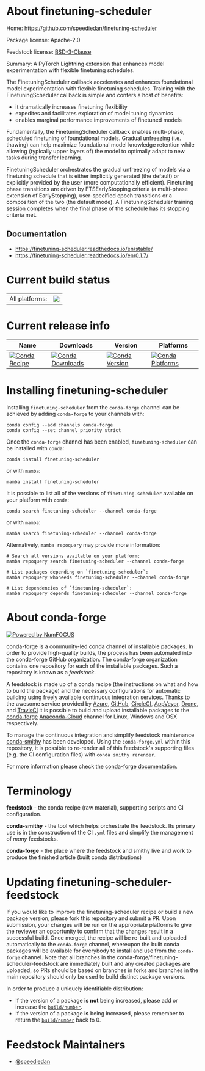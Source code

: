About finetuning-scheduler
==========================

Home: https://github.com/speediedan/finetuning-scheduler

Package license: Apache-2.0

Feedstock license: [BSD-3-Clause](https://github.com/conda-forge/finetuning-scheduler-feedstock/blob/main/LICENSE.txt)

Summary: A PyTorch Lightning extension that enhances model experimentation with flexible finetuning schedules.

The FinetuningScheduler callback accelerates and enhances foundational model experimentation with flexible finetuning
schedules. Training with the FinetuningScheduler callback is simple and confers a host of benefits:

- it dramatically increases finetuning flexibility
- expedites and facilitates exploration of model tuning dynamics
- enables marginal performance improvements of finetuned models

Fundamentally, the FinetuningScheduler callback enables multi-phase, scheduled finetuning of foundational models.
Gradual unfreezing (i.e. thawing) can help maximize foundational model knowledge retention while allowing (typically
upper layers of) the model to optimally adapt to new tasks during transfer learning.

FinetuningScheduler orchestrates the gradual unfreezing of models via a finetuning schedule that is either implicitly
generated (the default) or explicitly provided by the user (more computationally efficient). Finetuning phase
transitions are driven by FTSEarlyStopping criteria (a multi-phase extension of EarlyStopping), user-specified epoch
transitions or a composition of the two (the default mode). A FinetuningScheduler training session completes when the
final phase of the schedule has its stopping criteria met.

Documentation
-------------
- https://finetuning-scheduler.readthedocs.io/en/stable/
- https://finetuning-scheduler.readthedocs.io/en/0.1.7/


Current build status
====================


<table><tr><td>All platforms:</td>
    <td>
      <a href="https://dev.azure.com/conda-forge/feedstock-builds/_build/latest?definitionId=15969&branchName=main">
        <img src="https://dev.azure.com/conda-forge/feedstock-builds/_apis/build/status/finetuning-scheduler-feedstock?branchName=main">
      </a>
    </td>
  </tr>
</table>

Current release info
====================

| Name | Downloads | Version | Platforms |
| --- | --- | --- | --- |
| [![Conda Recipe](https://img.shields.io/badge/recipe-finetuning--scheduler-green.svg)](https://anaconda.org/conda-forge/finetuning-scheduler) | [![Conda Downloads](https://img.shields.io/conda/dn/conda-forge/finetuning-scheduler.svg)](https://anaconda.org/conda-forge/finetuning-scheduler) | [![Conda Version](https://img.shields.io/conda/vn/conda-forge/finetuning-scheduler.svg)](https://anaconda.org/conda-forge/finetuning-scheduler) | [![Conda Platforms](https://img.shields.io/conda/pn/conda-forge/finetuning-scheduler.svg)](https://anaconda.org/conda-forge/finetuning-scheduler) |

Installing finetuning-scheduler
===============================

Installing `finetuning-scheduler` from the `conda-forge` channel can be achieved by adding `conda-forge` to your channels with:

```
conda config --add channels conda-forge
conda config --set channel_priority strict
```

Once the `conda-forge` channel has been enabled, `finetuning-scheduler` can be installed with `conda`:

```
conda install finetuning-scheduler
```

or with `mamba`:

```
mamba install finetuning-scheduler
```

It is possible to list all of the versions of `finetuning-scheduler` available on your platform with `conda`:

```
conda search finetuning-scheduler --channel conda-forge
```

or with `mamba`:

```
mamba search finetuning-scheduler --channel conda-forge
```

Alternatively, `mamba repoquery` may provide more information:

```
# Search all versions available on your platform:
mamba repoquery search finetuning-scheduler --channel conda-forge

# List packages depending on `finetuning-scheduler`:
mamba repoquery whoneeds finetuning-scheduler --channel conda-forge

# List dependencies of `finetuning-scheduler`:
mamba repoquery depends finetuning-scheduler --channel conda-forge
```


About conda-forge
=================

[![Powered by
NumFOCUS](https://img.shields.io/badge/powered%20by-NumFOCUS-orange.svg?style=flat&colorA=E1523D&colorB=007D8A)](https://numfocus.org)

conda-forge is a community-led conda channel of installable packages.
In order to provide high-quality builds, the process has been automated into the
conda-forge GitHub organization. The conda-forge organization contains one repository
for each of the installable packages. Such a repository is known as a *feedstock*.

A feedstock is made up of a conda recipe (the instructions on what and how to build
the package) and the necessary configurations for automatic building using freely
available continuous integration services. Thanks to the awesome service provided by
[Azure](https://azure.microsoft.com/en-us/services/devops/), [GitHub](https://github.com/),
[CircleCI](https://circleci.com/), [AppVeyor](https://www.appveyor.com/),
[Drone](https://cloud.drone.io/welcome), and [TravisCI](https://travis-ci.com/)
it is possible to build and upload installable packages to the
[conda-forge](https://anaconda.org/conda-forge) [Anaconda-Cloud](https://anaconda.org/)
channel for Linux, Windows and OSX respectively.

To manage the continuous integration and simplify feedstock maintenance
[conda-smithy](https://github.com/conda-forge/conda-smithy) has been developed.
Using the ``conda-forge.yml`` within this repository, it is possible to re-render all of
this feedstock's supporting files (e.g. the CI configuration files) with ``conda smithy rerender``.

For more information please check the [conda-forge documentation](https://conda-forge.org/docs/).

Terminology
===========

**feedstock** - the conda recipe (raw material), supporting scripts and CI configuration.

**conda-smithy** - the tool which helps orchestrate the feedstock.
                   Its primary use is in the construction of the CI ``.yml`` files
                   and simplify the management of *many* feedstocks.

**conda-forge** - the place where the feedstock and smithy live and work to
                  produce the finished article (built conda distributions)


Updating finetuning-scheduler-feedstock
=======================================

If you would like to improve the finetuning-scheduler recipe or build a new
package version, please fork this repository and submit a PR. Upon submission,
your changes will be run on the appropriate platforms to give the reviewer an
opportunity to confirm that the changes result in a successful build. Once
merged, the recipe will be re-built and uploaded automatically to the
`conda-forge` channel, whereupon the built conda packages will be available for
everybody to install and use from the `conda-forge` channel.
Note that all branches in the conda-forge/finetuning-scheduler-feedstock are
immediately built and any created packages are uploaded, so PRs should be based
on branches in forks and branches in the main repository should only be used to
build distinct package versions.

In order to produce a uniquely identifiable distribution:
 * If the version of a package **is not** being increased, please add or increase
   the [``build/number``](https://docs.conda.io/projects/conda-build/en/latest/resources/define-metadata.html#build-number-and-string).
 * If the version of a package **is** being increased, please remember to return
   the [``build/number``](https://docs.conda.io/projects/conda-build/en/latest/resources/define-metadata.html#build-number-and-string)
   back to 0.

Feedstock Maintainers
=====================

* [@speediedan](https://github.com/speediedan/)

